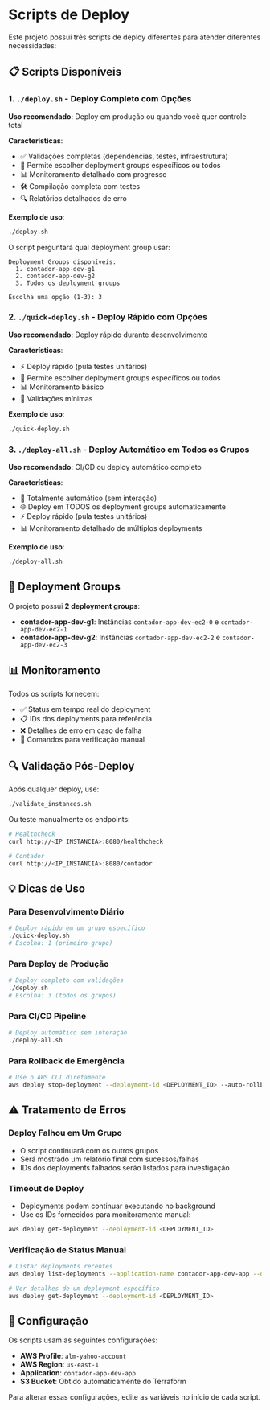 # Scripts de Deploy

Este projeto possui três scripts de deploy diferentes para atender diferentes necessidades:

## 📋 Scripts Disponíveis

### 1. `./deploy.sh` - Deploy Completo com Opções

**Uso recomendado**: Deploy em produção ou quando você quer controle total

**Características**:

- ✅ Validações completas (dependências, testes, infraestrutura)
- 🎯 Permite escolher deployment groups específicos ou todos
- 📊 Monitoramento detalhado com progresso
- 🛠️ Compilação completa com testes
- 🔍 Relatórios detalhados de erro

**Exemplo de uso**:

```bash
./deploy.sh
```

O script perguntará qual deployment group usar:

```
Deployment Groups disponíveis:
  1. contador-app-dev-g1
  2. contador-app-dev-g2
  3. Todos os deployment groups

Escolha uma opção (1-3): 3
```

### 2. `./quick-deploy.sh` - Deploy Rápido com Opções

**Uso recomendado**: Deploy rápido durante desenvolvimento

**Características**:

- ⚡ Deploy rápido (pula testes unitários)
- 🎯 Permite escolher deployment groups específicos ou todos
- 📊 Monitoramento básico
- 🔧 Validações mínimas

**Exemplo de uso**:

```bash
./quick-deploy.sh
```

### 3. `./deploy-all.sh` - Deploy Automático em Todos os Grupos

**Uso recomendado**: CI/CD ou deploy automático completo

**Características**:

- 🤖 Totalmente automático (sem interação)
- 🌐 Deploy em TODOS os deployment groups automaticamente
- ⚡ Deploy rápido (pula testes unitários)
- 📊 Monitoramento detalhado de múltiplos deployments

**Exemplo de uso**:

```bash
./deploy-all.sh
```

## 🎯 Deployment Groups

O projeto possui **2 deployment groups**:

- **contador-app-dev-g1**: Instâncias `contador-app-dev-ec2-0` e `contador-app-dev-ec2-1`
- **contador-app-dev-g2**: Instâncias `contador-app-dev-ec2-2` e `contador-app-dev-ec2-3`

## 📊 Monitoramento

Todos os scripts fornecem:

- ✅ Status em tempo real do deployment
- 📋 IDs dos deployments para referência
- ❌ Detalhes de erro em caso de falha
- 🔗 Comandos para verificação manual

## 🔍 Validação Pós-Deploy

Após qualquer deploy, use:

```bash
./validate_instances.sh
```

Ou teste manualmente os endpoints:

```bash
# Healthcheck
curl http://<IP_INSTANCIA>:8080/healthcheck

# Contador
curl http://<IP_INSTANCIA>:8080/contador
```

## 💡 Dicas de Uso

### Para Desenvolvimento Diário

```bash
# Deploy rápido em um grupo específico
./quick-deploy.sh
# Escolha: 1 (primeiro grupo)
```

### Para Deploy de Produção

```bash
# Deploy completo com validações
./deploy.sh
# Escolha: 3 (todos os grupos)
```

### Para CI/CD Pipeline

```bash
# Deploy automático sem interação
./deploy-all.sh
```

### Para Rollback de Emergência

```bash
# Use o AWS CLI diretamente
aws deploy stop-deployment --deployment-id <DEPLOYMENT_ID> --auto-rollback-enabled
```

## ⚠️ Tratamento de Erros

### Deploy Falhou em Um Grupo

- O script continuará com os outros grupos
- Será mostrado um relatório final com sucessos/falhas
- IDs dos deployments falhados serão listados para investigação

### Timeout de Deploy

- Deployments podem continuar executando no background
- Use os IDs fornecidos para monitoramento manual:

```bash
aws deploy get-deployment --deployment-id <DEPLOYMENT_ID>
```

### Verificação de Status Manual

```bash
# Listar deployments recentes
aws deploy list-deployments --application-name contador-app-dev-app --deployment-group-name contador-app-dev-g1

# Ver detalhes de um deployment específico
aws deploy get-deployment --deployment-id <DEPLOYMENT_ID>
```

## 🔧 Configuração

Os scripts usam as seguintes configurações:

- **AWS Profile**: `alm-yahoo-account`
- **AWS Region**: `us-east-1`
- **Application**: `contador-app-dev-app`
- **S3 Bucket**: Obtido automaticamente do Terraform

Para alterar essas configurações, edite as variáveis no início de cada script.
